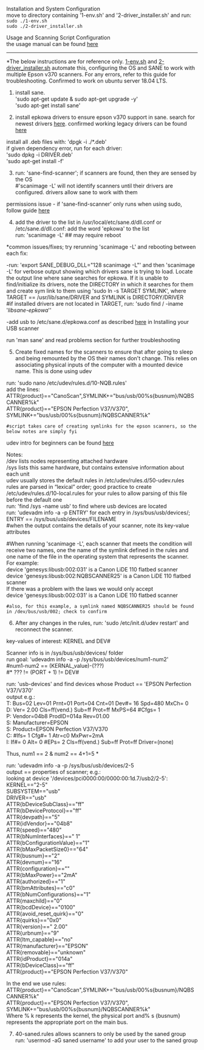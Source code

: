 Installation and System Configuration  
move to directory containing '1-env.sh' and '2-driver_installer.sh' and run:  
    `sudo ./1-env.sh`  
    `sudo ./2-driver_installer.sh`  
      
Usage and Scanning Script Configuration  
the usage manual can be found [here](https://github.com/UnexceptedSpectic/SANE_Epson-V370_Config/blob/master/scanning_manual.pdf)   
    
---------------------------------------------------------------------------------------------------------------------------     
*The below instructions are for reference only. [1-env.sh](https://github.com/UnexceptedSpectic/SANE_Epson-V370_Config/blob/master/1-env.sh) and [2-driver_installer.sh](https://github.com/UnexceptedSpectic/SANE_Epson-V370_Config/blob/master/2-driver_installer.sh) automate this, configuring the OS and SANE to work with multiple Epson v370 scanners. For any errors, refer to this guide for troubleshooting. Confirmed to work on ubuntu server 18.04 LTS. 

1) install sane.  
'sudo apt-get update & sudo apt-get upgrade -y'  
'sudo apt-get install sane'  

2) install epkowa drivers to ensure epson v370 support in sane. search for newest drivers [here](http://download.ebz.epson.net/dsc/search/01/search/?OSC=LX). confirmed working legacy drivers can be found [here](https://goo.gl/tsnu23)  

install all .deb files with: 'dpgk -i ./*.deb'  
if given dependency error, run for each driver:  
'sudo dpkg -i DRIVER.deb'  
'sudo apt-get install -f'  

3) run: 'sane-find-scanner'; if scanners are found, then they are sensed by the OS   
#'scanimage -L' will not identify scanners until their drivers are configured. drivers allow sane to work with them  

permissions issue - if 'sane-find-scanner' only runs when using sudo, follow guide [here](https://help.ubuntu.com/community/SettingScannerPermissions)  

4) add the driver to the list in /usr/local/etc/sane.d/dll.conf or /etc/sane.d/dll.conf: add the word 'epkowa' to the list  
run: 'scanimage -L' ## may require reboot  

*common issues/fixes; try rerunning 'scanimage -L' and rebooting between each fix:  

-run: 'export SANE_DEBUG_DLL="128 scanimage -L"' and then 'scanimage -L' for verbose output showing which drivers sane is trying to load. Locate the output line where sane searches for epkowa. If it is unable to find/initialize its drivers, note the DIRECTORY in which it searches for them and create sym link to them using 'sudo ln -s TARGET SYMLINK', where TARGET == /usr/lib/sane/DRIVER and SYMLINK is DIRECTORY/DRIVER  
#if installed drivers are not located in TARGET, run: 'sudo find / -iname '*libsane-epkowa*''  

-add usb to /etc/sane.d/epkowa.conf as described [here](https://help.ubuntu.com/community/sane) in Installing your USB scanner  

run 'man sane' and read problems section for further troubleshooting  

5) Create fixed names for the scanners to ensure that after going to sleep and being remounted by the OS their names don't change. This relies on associating physical inputs of the computer with a mounted device name. This is done using udev  

run: 'sudo nano /etc/udev/rules.d/10-NQB.rules'   
add the lines:  
    ATTR{product}=="CanoScan",SYMLINK+="bus/usb/00%s{busnum}/NQBSCANNER%k"  
    ATTR{product}=="EPSON Perfection V37/V370", SYMLINK+="bus/usb/00%s{busnum}/NQBSCANNER%k"  
    
    #script takes care of creating symlinks for the epson scanners, so the below notes are simply fyi  

udev intro for beginners can be found [here](http://www.dreamincode.net/forums/topic/20020-using-udev-to-manage-hardware-in-linux/)    

Notes:  
    /dev lists nodes representing attached hardware  
    /sys lists this same hardware, but contains extensive information about each unit  
    udev usually stores the default rules in /etc/udev/rules.d/50-udev.rules  
    rules are parsed in “lexical” order; good practice to create /etc/udev/rules.d/10-local.rules for your rules to allow parsing of   this file before the default one  
    run: 'find /sys -name usb' to find where usb devices are located  
    run: 'udevadm info -a -p ENTRY' for each entry in /sys/bus/usb/devices/; ENTRY == /sys/bus/usb/devices/FILENAME  
    #when the output contains the details of your scanner, note its key-value attributes  


#When running 'scanimage -L', each scanner that meets the condition will receive two names, one the name of the symlink defined in the rules and one name of the file in the operating system that represents the scanner.  
For example:  
device 'genesys:libusb:002:031' is a Canon LiDE 110 flatbed scanner  
device 'genesys:libusb:002:NQBSCANNER25' is a Canon LiDE 110 flatbed scanner  
If there was a problem with the laws we would only accept   
device 'genesys:libusb:002:031' is a Canon LiDE 110 flatbed scanner  

    #also, for this example, a symlink named NQBSCANNER25 should be found in /dev/bus/usb/002; check to confirm  

6) After any changes in the rules, run: 'sudo /etc/init.d/udev restart' and reconnect the scanner.  

key-values of interest: KERNEL and DEV#  

Scanner info is in /sys/bus/usb/devices/ folder  
run goal: 'udevadm info -a -p /sys/bus/usb/devices/num1-num2'  
#num1-num2 == (KERNAL_value)-(???)  
    #* ??? != (PORT + 1) != DEV#  

run: 'usb-devices' and find devices whose Product == 'EPSON Perfection V37/V370'  
output e.g.:  
T:  Bus=02 Lev=01 Prnt=01 Port=04 Cnt=01 Dev#= 16 Spd=480 MxCh= 0  
D:  Ver= 2.00 Cls=ff(vend.) Sub=ff Prot=ff MxPS=64 #Cfgs=  1  
P:  Vendor=04b8 ProdID=014a Rev=01.00  
S:  Manufacturer=EPSON  
S:  Product=EPSON Perfection V37/V370  
C:  #Ifs= 1 Cfg#= 1 Atr=c0 MxPwr=2mA  
I:  If#= 0 Alt= 0 #EPs= 2 Cls=ff(vend.) Sub=ff Prot=ff Driver=(none)  

Thus, num1 == 2 & num2 == 4+1=5 *  

run: 'udevadm info -a -p /sys/bus/usb/devices/2-5  
output == properties of scanner; e.g.:  
  looking at device '/devices/pci0000:00/0000:00:1d.7/usb2/2-5':  
    KERNEL=="2-5"  
    SUBSYSTEM=="usb"  
    DRIVER=="usb"  
    ATTR{bDeviceSubClass}=="ff"  
    ATTR{bDeviceProtocol}=="ff"  
    ATTR{devpath}=="5"  
    ATTR{idVendor}=="04b8"  
    ATTR{speed}=="480"  
    ATTR{bNumInterfaces}==" 1"  
    ATTR{bConfigurationValue}=="1"  
    ATTR{bMaxPacketSize0}=="64"  
    ATTR{busnum}=="2"  
    ATTR{devnum}=="16"  
    ATTR{configuration}==""  
    ATTR{bMaxPower}=="2mA"  
    ATTR{authorized}=="1"  
    ATTR{bmAttributes}=="c0"  
    ATTR{bNumConfigurations}=="1"  
    ATTR{maxchild}=="0"  
    ATTR{bcdDevice}=="0100"  
    ATTR{avoid_reset_quirk}=="0"  
    ATTR{quirks}=="0x0"  
    ATTR{version}==" 2.00"  
    ATTR{urbnum}=="9"  
    ATTR{ltm_capable}=="no"  
    ATTR{manufacturer}=="EPSON"  
    ATTR{removable}=="unknown"  
    ATTR{idProduct}=="014a"  
    ATTR{bDeviceClass}=="ff"  
    ATTR{product}=="EPSON Perfection V37/V370"  

In the end we use rules:  
ATTR{product}=="CanoScan",SYMLINK+="bus/usb/00%s{busnum}/NQBSCANNER%k"  
ATTR{product}=="EPSON Perfection V37/V370", SYMLINK+="bus/usb/00%s{busnum}/NQBSCANNER%k"  
Where % k represents the kernel, the physical port and% s {busnum} represents the appropriate port on the main bus.  

7) 40-saned.rules allows scanners to only be used by the saned group  
run: 'usermod -aG saned username' to add your user to the saned group  

